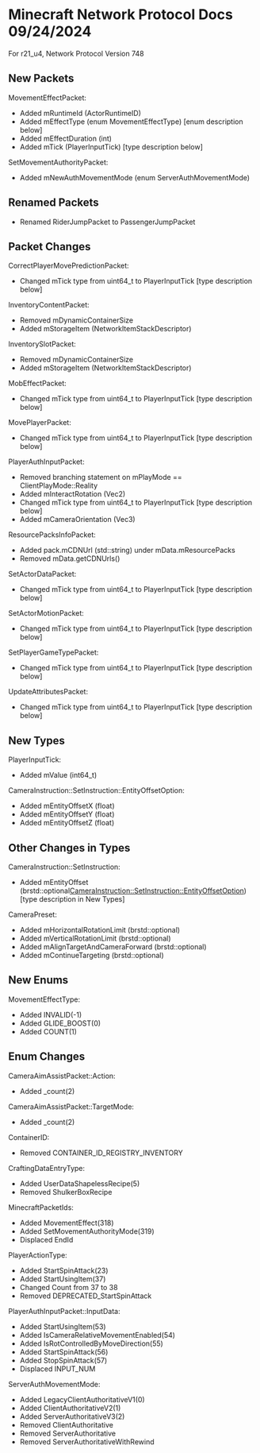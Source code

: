 # Minecraft Network Protocol Docs 09/24/2024
For r21_u4, Network Protocol Version 748


## New Packets

MovementEffectPacket:
* Added mRuntimeId (ActorRuntimeID)
* Added mEffectType (enum MovementEffectType) [enum description below]
* Added mEffectDuration (int)
* Added mTick (PlayerInputTick) [type description below]

SetMovementAuthorityPacket:
* Added mNewAuthMovementMode (enum ServerAuthMovementMode)


## Renamed Packets

* Renamed RiderJumpPacket to PassengerJumpPacket


## Packet Changes

CorrectPlayerMovePredictionPacket:
* Changed mTick type from uint64_t to PlayerInputTick [type description below]

InventoryContentPacket:
* Removed mDynamicContainerSize
* Added mStorageItem (NetworkItemStackDescriptor)

InventorySlotPacket:
* Removed mDynamicContainerSize
* Added mStorageItem (NetworkItemStackDescriptor)

MobEffectPacket:
* Changed mTick type from uint64_t to PlayerInputTick [type description below]

MovePlayerPacket:
* Changed mTick type from uint64_t to PlayerInputTick [type description below]

PlayerAuthInputPacket:
* Removed branching statement on mPlayMode == ClientPlayMode::Reality
* Added mInteractRotation (Vec2)
* Changed mTick type from uint64_t to PlayerInputTick [type description below]
* Added mCameraOrientation (Vec3)

ResourcePacksInfoPacket:
* Added pack.mCDNUrl (std::string) under mData.mResourcePacks
* Removed mData.getCDNUrls()

SetActorDataPacket:
* Changed mTick type from uint64_t to PlayerInputTick [type description below]

SetActorMotionPacket:
* Changed mTick type from uint64_t to PlayerInputTick [type description below]

SetPlayerGameTypePacket:
* Changed mTick type from uint64_t to PlayerInputTick [type description below]

UpdateAttributesPacket:
* Changed mTick type from uint64_t to PlayerInputTick [type description below]


## New Types

PlayerInputTick:
* Added mValue (int64_t)

CameraInstruction::SetInstruction::EntityOffsetOption:
* Added mEntityOffsetX (float)
* Added mEntityOffsetY (float)
* Added mEntityOffsetZ (float)


## Other Changes in Types

CameraInstruction::SetInstruction:
* Added mEntityOffset (brstd::optional<CameraInstruction::SetInstruction::EntityOffsetOption>) [type description in New Types]

CameraPreset:
* Added mHorizontalRotationLimit (brstd::optional<Vec2>)
* Added mVerticalRotationLimit (brstd::optional<Vec2>)
* Added mAlignTargetAndCameraForward (brstd::optional<bool>)
* Added mContinueTargeting (brstd::optional<bool>)


## New Enums

MovementEffectType:
* Added INVALID(-1)
* Added GLIDE_BOOST(0)
* Added COUNT(1)


## Enum Changes

CameraAimAssistPacket::Action:
* Added _count(2)

CameraAimAssistPacket::TargetMode:
* Added _count(2)

ContainerID:
* Removed CONTAINER_ID_REGISTRY_INVENTORY

CraftingDataEntryType:
* Added UserDataShapelessRecipe(5)
* Removed ShulkerBoxRecipe

MinecraftPacketIds:
* Added MovementEffect(318)
* Added SetMovementAuthorityMode(319)
* Displaced EndId

PlayerActionType:
* Added StartSpinAttack(23)
* Added StartUsingItem(37)
* Changed Count from 37 to 38
* Removed DEPRECATED_StartSpinAttack

PlayerAuthInputPacket::InputData:
* Added StartUsingItem(53)
* Added IsCameraRelativeMovementEnabled(54)
* Added IsRotControlledByMoveDirection(55)
* Added StartSpinAttack(56)
* Added StopSpinAttack(57)
* Displaced INPUT_NUM

ServerAuthMovementMode:
* Added LegacyClientAuthoritativeV1(0)
* Added ClientAuthoritativeV2(1)
* Added ServerAuthoritativeV3(2)
* Removed ClientAuthoritative
* Removed ServerAuthoritative
* Removed ServerAuthoritativeWithRewind
